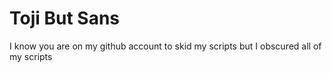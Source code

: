 # Toji But Sans
I know you are on my github account to skid my scripts but I obscured all of my scripts
